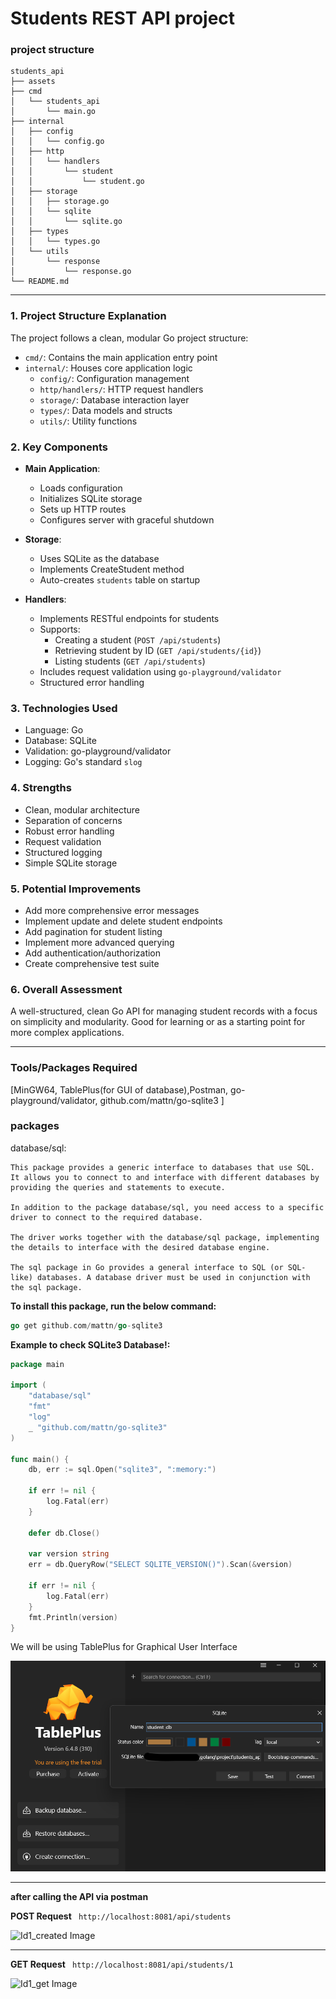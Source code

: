 # Students REST API project

### project structure 

```
students_api
├── assets
├── cmd
│   └── students_api
│       └── main.go
├── internal
│   ├── config
│   │   └── config.go
│   ├── http
│   │   └── handlers
│   │       └── student
│   │           └── student.go
│   ├── storage
│   │   ├── storage.go
│   │   └── sqlite
│   │       └── sqlite.go
│   ├── types
│   │   └── types.go
│   └── utils
│       └── response
│           └── response.go
└── README.md
```

<hr>

### 1. Project Structure Explanation
The project follows a clean, modular Go project structure:
- `cmd/`: Contains the main application entry point
- `internal/`: Houses core application logic
  - `config/`: Configuration management
  - `http/handlers/`: HTTP request handlers
  - `storage/`: Database interaction layer
  - `types/`: Data models and structs
  - `utils/`: Utility functions

### 2. Key Components
- **Main Application**: 
  - Loads configuration
  - Initializes SQLite storage
  - Sets up HTTP routes
  - Configures server with graceful shutdown

- **Storage**: 
  - Uses SQLite as the database
  - Implements CreateStudent method
  - Auto-creates `students` table on startup

- **Handlers**: 
  - Implements RESTful endpoints for students
  - Supports:
    - Creating a student (`POST /api/students`)
    - Retrieving student by ID (`GET /api/students/{id}`)
    - Listing students (`GET /api/students`)
  - Includes request validation using `go-playground/validator`
  - Structured error handling

### 3. Technologies Used
- Language: Go
- Database: SQLite
- Validation: go-playground/validator
- Logging: Go's standard `slog`

### 4. Strengths
- Clean, modular architecture
- Separation of concerns
- Robust error handling
- Request validation
- Structured logging
- Simple SQLite storage

### 5. Potential Improvements
- Add more comprehensive error messages
- Implement update and delete student endpoints
- Add pagination for student listing
- Implement more advanced querying
- Add authentication/authorization
- Create comprehensive test suite

### 6. Overall Assessment
A well-structured, clean Go API for managing student records with a focus on simplicity and modularity. Good for learning or as a starting point for more complex applications.

<hr>

### Tools/Packages Required

[MinGW64, TablePlus(for GUI of database),Postman, go-playground/validator, github.com/mattn/go-sqlite3 ]

### packages

database/sql:
```
This package provides a generic interface to databases that use SQL. It allows you to connect to and interface with different databases by providing the queries and statements to execute.

In addition to the package database/sql, you need access to a specific driver to connect to the required database. 

The driver works together with the database/sql package, implementing the details to interface with the desired database engine. 

The sql package in Go provides a general interface to SQL (or SQL-like) databases. A database driver must be used in conjunction with the sql package.
```

__To install this package, run the below command:__

```go
go get github.com/mattn/go-sqlite3
```

__Example to check SQLite3 Database!:__

```go
package main

import (
	"database/sql"
	"fmt"
	"log"
	_ "github.com/mattn/go-sqlite3"
)

func main() {
	db, err := sql.Open("sqlite3", ":memory:")

	if err != nil {
		log.Fatal(err)
	}

	defer db.Close()

	var version string
	err = db.QueryRow("SELECT SQLITE_VERSION()").Scan(&version)

	if err != nil {
		log.Fatal(err)
	}
	fmt.Println(version)
}
```

We will be using TablePlus for Graphical User Interface

![alt text](assets/tablePlus_home.png)

<hr>

__after calling the API via postman__

__POST Request__
``` http://localhost:8081/api/students```

![Id1_created Image](assets/Id_created_postman.png)

<hr>

__GET Request__
``` http://localhost:8081/api/students/1```

![Id1_get Image](assets/Id1_get_postman.png)

